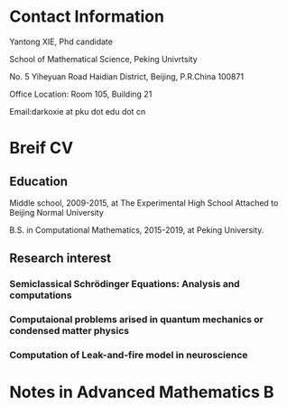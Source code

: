 <!DOCTYPE html>
<html>
<head>
<title>Yantong XIE's Homepage
</title>
</head>
<body>
<h1> Contact Information
</h1>
<p> Yantong XIE, Phd candidate
</p>
<p> School of Mathematical Science, Peking Univrtsity
</p>
<p> No. 5 Yiheyuan Road Haidian District, Beijing, P.R.China 100871 
</p>
<p> Office Location: Room 105, Building 21
</p>
<p> Email:darkoxie at pku dot edu dot cn 
</body>
<h1> Breif CV
</h1>
<h2> Education
</h2>
<p> Middle school, 2009-2015, at The Experimental High School Attached to Beijing Normal University
</p>
<p> B.S. in Computational Mathematics, 2015-2019, at Peking University.
</p>
<h2> Research interest
<h3> Semiclassical Schrödinger Equations: Analysis and computations
</h3>
<h3> Computaional problems arised in quantum mechanics or condensed matter physics
</h3>
<h3> Computation of Leak-and-fire model in neuroscience
</h3>
<h1> Notes in Advanced Mathematics B
</h1>
</html>
